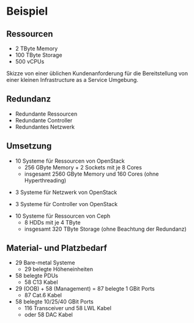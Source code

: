 # Beispiel


## Ressourcen

* 2 TByte Memory <!-- .element: class="fragment" -->
* 100 TByte Storage <!-- .element: class="fragment" -->
* 500 vCPUs <!-- .element: class="fragment" -->
<!-- Note -->
Skizze von einer üblichen Kundenanforderung für die Bereitstellung von einer kleinen Infrastructure as a Service Umgebung.


## Redundanz

* Redundante Ressourcen <!-- .element: class="fragment" -->
* Redundante Controller <!-- .element: class="fragment" -->
* Redundantes Netzwerk <!-- .element: class="fragment" -->


## Umsetzung <!-- .element: class="hidden" -->

<!-- .slide: data-background-image="images/merge-overview-001.png" data-background-size="contain" -->


<!-- .slide: data-background-image="images/merge-overview-002.png" data-background-size="contain" -->
<!-- Note -->
* 10 Systeme für Ressourcen von OpenStack
  * 256 GByte Memory + 2 Sockets mit je 8 Cores
  * insgesamt 2560 GByte Memory und 160 Cores (ohne Hyperthreading)


<!-- .slide: data-background-image="images/merge-overview-003.png" data-background-size="contain" -->
<!-- Note -->
* 3 Systeme für Netzwerk von OpenStack


<!-- .slide: data-background-image="images/merge-overview-004.png" data-background-size="contain" -->
<!-- Note -->
* 3 Systeme für Controller von OpenStack


<!-- .slide: data-background-image="images/merge-overview-005.png" data-background-size="contain" -->
<!-- Note -->
* 10 Systeme für Ressourcen von Ceph
  * 8 HDDs mit je 4 TByte
  * insgesamt 320 TByte Storage (ohne Beachtung der Redundanz)


<!-- .slide: data-background-image="images/merge-overview-006.png" data-background-size="contain" -->


## Material- und Platzbedarf

* 29 Bare-metal Systeme <!-- .element: class="fragment" -->
  * 29 belegte Höheneinheiten
* 58 belegte PDUs <!-- .element: class="fragment" -->
  * 58 C13 Kabel
* 29 (OOB) + 58 (Management) = 87 belegte 1 GBit Ports <!-- .element: class="fragment" -->
  * 87 Cat.6 Kabel
* 58 belegte 10/25/40 GBit Ports <!-- .element: class="fragment" -->
  * 116 Transceiver und 58 LWL Kabel
  * oder 58 DAC Kabel
